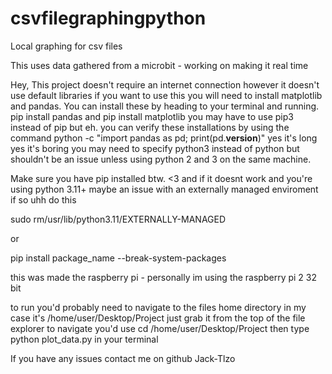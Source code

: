 # csvfilegraphingpython
Local graphing for csv files

This uses data gathered from a microbit - working on making it real time

Hey, 
This project doesn't require an internet connection however it doesn't
use default libraries if you want to use this you will need to install
matplotlib and pandas.
You can install these by heading to your terminal and running.
pip install pandas
and 
pip install matplotlib
you may have to use pip3 instead of pip but eh.
you can verify these installations by using the command
python -c "import pandas as pd; print(pd.__version__)"
yes it's long yes it's boring
you may need to specify python3 instead of python but shouldn't be an
issue unless using python 2 and 3 on the same machine.


Make sure you have pip installed btw. <3
and if it doesnt work and you're using python 3.11+ maybe an issue 
with an externally managed enviroment if so uhh do this

sudo rm/usr/lib/python3.11/EXTERNALLY-MANAGED

or

pip install package_name --break-system-packages

this was made the raspberry pi - personally im using the raspberry 
pi 2 32 bit

to run you'd probably need to navigate to the files home directory in
my case it's /home/user/Desktop/Project just grab it from the top of
the file explorer
to navigate you'd use cd /home/user/Desktop/Project 
then type python plot_data.py in your terminal

If you have any issues contact me on github Jack-Tlzo
